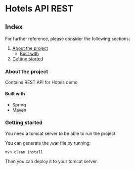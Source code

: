 # Hotels API REST

## Index

For further reference, please consider the following sections:

1. [About the project](#about-the-project)
    * [Built with](#built-with)
2. [Getting started](#getting-started)

### About the project

Contains REST API for Hotels demo

#### Built with

* Spring
* Maven

### Getting started

You need a tomcat server to be able to run the project

You can generate the .war file by running:
```
mvn clean install
```
Then you can deploy it to your tomcat server.
